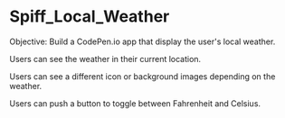 # Spiff_Local_Weather

Objective: Build a CodePen.io app that display the user's local weather.

Users can see the weather in their current location.

Users can see a different icon or background images depending on the weather.

Users can push a button to toggle between Fahrenheit and Celsius.
